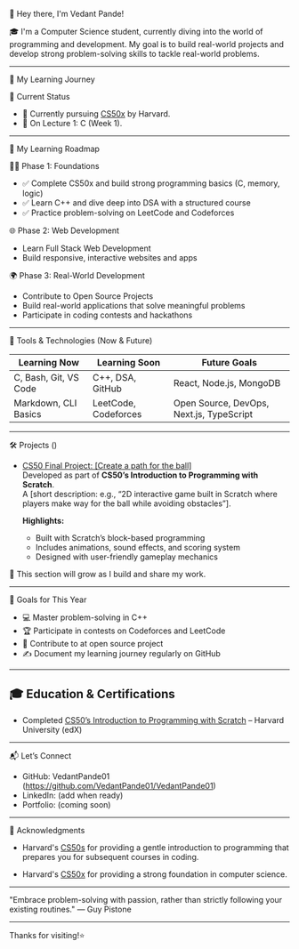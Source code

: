 👋 Hey there, I'm Vedant Pande!

🎓 I'm a Computer Science student, currently diving into the world of programming and development. My goal is to build real-world projects and develop strong problem-solving skills to tackle real-world problems.

---

🧠 My Learning Journey

📍 Current Status
- 📘 Currently pursuing [CS50x](https://cs50.harvard.edu/x) by Harvard.
- 🧱 On Lecture 1: C (Week 1).

---

🚀 My Learning Roadmap

🧑‍💻 Phase 1: Foundations
- ✅ Complete CS50x and build strong programming basics (C, memory, logic)
- ✅ Learn C++ and dive deep into DSA with a structured course
- ✅ Practice problem-solving on LeetCode and Codeforces

🌐 Phase 2: Web Development
- Learn Full Stack Web Development
- Build responsive, interactive websites and apps

🌍 Phase 3: Real-World Development
- Contribute to Open Source Projects
- Build real-world applications that solve meaningful problems
- Participate in coding contests and hackathons

---

🔧 Tools & Technologies (Now & Future)

| Learning Now             | Learning Soon              | Future Goals                |
|--------------------------|----------------------------|-----------------------------|
| C, Bash, Git, VS Code    | C++, DSA, GitHub           | React, Node.js, MongoDB     |
| Markdown, CLI Basics     | LeetCode, Codeforces       | Open Source, DevOps, Next.js, TypeScript         |

---

🛠️ Projects ()

- [CS50 Final Project: [Create a path for the ball]](https://github.com/VedantPande01/cs50-scratch-project)  
  Developed as part of **CS50’s Introduction to Programming with Scratch**.  
  A [short description: e.g., “2D interactive game built in Scratch where players make way for the ball while avoiding obstacles”].  

  **Highlights:**
  - Built with Scratch’s block-based programming  
  - Includes animations, sound effects, and scoring system  
  - Designed with user-friendly gameplay mechanics  

🚧 This section will grow as I build and share my work.

---

🌱 Goals for This Year

- 💻 Master problem-solving in C++
- 🏆 Participate in contests on Codeforces and LeetCode
- 🤝 Contribute to at open source project
- ✍️ Document my learning journey regularly on GitHub

---

## 🎓 Education & Certifications
- Completed [CS50’s Introduction to Programming with Scratch](https://cs50.harvard.edu/scratch/) – Harvard University (edX)
---

📬 Let’s Connect

- GitHub: VedantPande01 (https://github.com/VedantPande01/VedantPande01)
- LinkedIn: (add when ready)
- Portfolio: (coming soon)

---

🙏 Acknowledgments

- Harvard's [CS50s](https://pll.harvard.edu/course/cs50s-introduction-programming-scratch) for providing a gentle introduction to programming that prepares you for subsequent courses in coding.
  
- Harvard's [CS50x](https://cs50.harvard.edu/x) for providing a strong foundation in computer science.

---

"Embrace problem-solving with passion, rather than strictly following your existing routines." — Guy Pistone

---

Thanks for visiting!⭐
